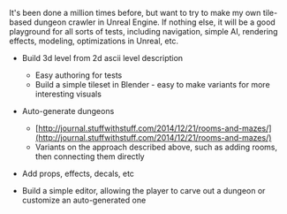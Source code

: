 It's been done a million times before, but want to try to make my own tile-based dungeon crawler in Unreal
Engine. If nothing else, it will be a good playground for all sorts of tests, including navigation, simple AI,
rendering effects, modeling, optimizations in Unreal, etc.

* Build 3d level from 2d ascii level description
  * Easy authoring for tests
  * Build a simple tileset in Blender - easy to make variants for more interesting visuals
    
* Auto-generate dungeons
  * [http://journal.stuffwithstuff.com/2014/12/21/rooms-and-mazes/](http://journal.stuffwithstuff.com/2014/12/21/rooms-and-mazes/)
  * Variants on the approach described above, such as adding rooms, then connecting them directly
    
* Add props, effects, decals, etc

* Build a simple editor, allowing the player to carve out a dungeon or customize an auto-generated one